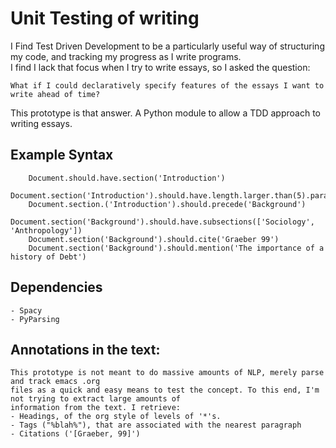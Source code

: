 #  Unit Testing of writing

I Find Test Driven Development to be a particularly useful way of structuring my code,
and tracking my progress as I write programs.  
I find I lack that focus when I try to write essays, so I asked the question:  

``` 
What if I could declaratively specify features of the essays I want to write ahead of time? 
```
      
This prototype is that answer. A Python module to allow a TDD approach to writing essays.  
    
## Example Syntax
```
    Document.should.have.section('Introduction')
    Document.section('Introduction').should.have.length.larger.than(5).paragraphs
    Document.section.('Introduction').should.precede('Background')
    Document.section('Background').should.have.subsections(['Sociology', 'Anthropology'])
    Document.section('Background').should.cite('Graeber 99')    
    Document.section('Background').should.mention('The importance of a history of Debt') 
```

## Dependencies
    - Spacy
    - PyParsing

## Annotations in the text:
    This prototype is not meant to do massive amounts of NLP, merely parse and track emacs .org  
    files as a quick and easy means to test the concept. To this end, I'm not trying to extract large amounts of  
    information from the text. I retrieve:
    - Headings, of the org style of levels of '*'s.
    - Tags ("%blah%"), that are associated with the nearest paragraph
    - Citations ('[Graeber, 99]')
    
    
